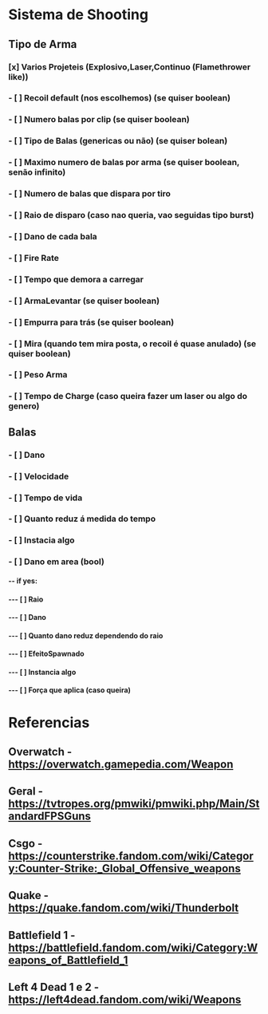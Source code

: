 # Sistema de Shooting

## Tipo de Arma
### [x] Varios Projeteis (Explosivo,Laser,Continuo (Flamethrower like))
### - [ ] Recoil default (nos escolhemos) (se quiser boolean)
### - [ ] Numero balas por clip (se quiser boolean)
### - [ ] Tipo de Balas (genericas ou não) (se quiser bolean)
### - [ ] Maximo numero de balas por arma (se quiser boolean, senão infinito)
### - [ ] Numero de balas que dispara por tiro
### - [ ] Raio de disparo (caso nao queria, vao seguidas tipo burst)
### - [ ] Dano de cada bala
### - [ ] Fire Rate
### - [ ] Tempo que demora a carregar
### - [ ] ArmaLevantar (se quiser boolean)
### - [ ] Empurra para trás (se quiser boolean)
### - [ ] Mira (quando tem mira posta, o recoil é quase anulado) (se quiser boolean)
### - [ ] Peso Arma
### - [ ] Tempo de Charge  (caso queira fazer um laser ou algo do genero)
## Balas
### - [ ] Dano
### - [ ] Velocidade
### - [ ] Tempo de vida
### - [ ] Quanto reduz á medida do tempo
### - [ ] Instacia algo
### - [ ] Dano em area (bool)
#### -- if yes:
#### --- [ ] Raio
#### --- [ ] Dano
#### --- [ ] Quanto dano reduz dependendo do raio
#### --- [ ] EfeitoSpawnado
#### --- [ ] Instancia algo
 #### --- [ ] Força que aplica (caso queira)

# Referencias 
## Overwatch - https://overwatch.gamepedia.com/Weapon
## Geral - https://tvtropes.org/pmwiki/pmwiki.php/Main/StandardFPSGuns
## Csgo - https://counterstrike.fandom.com/wiki/Category:Counter-Strike:_Global_Offensive_weapons
## Quake - https://quake.fandom.com/wiki/Thunderbolt
## Battlefield 1 - https://battlefield.fandom.com/wiki/Category:Weapons_of_Battlefield_1
## Left 4 Dead 1 e 2 - https://left4dead.fandom.com/wiki/Weapons
